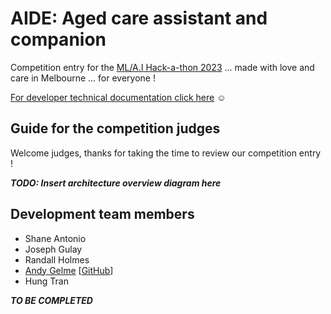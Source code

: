 # AIDE: Aged care assistant and companion

Competition entry for the [ML/A.I Hack-a-thon 2023](https://www.aihackmelb.com) ... made with love and care in Melbourne ... for everyone !

[For developer technical documentation click here](ReadMe_developers.md) ☺

## Guide for the competition judges

Welcome judges, thanks for taking the time to review our competition entry !

***TODO: Insert architecture overview diagram here***

## Development team members

- Shane Antonio
- Joseph Gulay
- Randall Holmes
- [Andy Gelme](https://geekscape.github.io) [[GitHub](https://github.com/geekscape)]
- Hung Tran

***TO BE COMPLETED***
